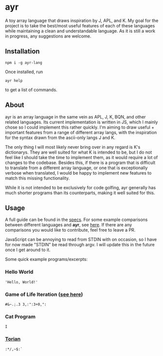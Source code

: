 # ayr
A toy array language that draws inspiration by J, APL, and K. My goal for the project is to take the best/most useful features of each of these languages while maintaining a clean and understandable language. As it is still a work in progress, any suggestions are welcome.

## Installation
```
npm i -g ayr-lang
```

Once installed, run
```
ayr help
```
to get a list of commands.

## About
ayr is an array language in the same vein as APL, J, K, BQN, and other related languages. Its current implementation is written in JS, which I mainly chose so I could implement this rather quickly. I'm aiming to draw useful + important features from a range of different array langs, with the inspiration for the syntax drawn from the ascii-only langs J and K.

The only thing I will most likely never bring over in any regard is K's dictionarys. They are well suited for what K is intended to be, but I do not feel like I should take the time to implement them, as it would require a lot of changes to the codebase. Besides this, if there is a program that is difficult to translate from a different array language, or one that is exceptionally verbose when translated, I would be happy to implement new features to match this missing functionality.

While it is not intended to be exclusively for code golfing, ayr generally has much shorter programs than its counterparts, making it well suited for this.

## Usage
A full guide can be found in the [specs](specs/README.md). For some example comparisons between different languages and **ayr**, see [here](comparisons/README.md). If there are any comparisons you would like to contribute, feel free to leave a PR.

JavaScript can be annoying to read from STDIN with on occasion, so I have for now made "STDIN" be read through argv. I will update this in the future once I get around to it.

Some quick example programs/excerpts:

### Hello World
```
'Hello, World!'
```
### Game of Life Iteration ([see here](comparisons/gol.apl))
```
#&~.;.3 3,:":3+0,":
```
### Cat Program
```
I
```

### [Torian](https://googology.wikia.org/wiki/Torian)
```
:*/,~$:`
```
